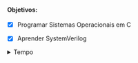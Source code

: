 
#### Objetivos:
   - [x] Programar Sistemas Operacionais em C
   - [x] Aprender SystemVerilog
   

<details>

<summary>Tempo</summary>
   
   - O quanto já passou:
   
   | Cadeiras | Estado |
   |:-----------:|:-----------:|
   |      `InfraHard`      |      🪦      |
   |      `InfraSoft`      |      🪦      |
   |      `InfoSoc`      |      🪦      |
   |      `Física 2`      |      ❌      |
   |      `Cálculo 3`      |      ❌      |
   |      `GA`      |      🪦      |
   |      `Libras`      |      🪦      |

</details>

